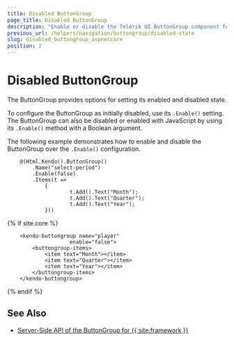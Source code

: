 ```yaml
---
title: Disabled ButtonGroup
page_title: Disabled ButtonGroup
description: "Enable or disable the Telerik UI ButtonGroup component for {{ site.framework }}."
previous_url: /helpers/navigation/buttongroup/disabled-state
slug: disabled_buttongroup_aspnetcore
position: 2
---
```


# Disabled ButtonGroup

The ButtonGroup provides options for setting its enabled and disabled state.  

To configure the ButtonGroup as initially disabled, use its `.Enable()` setting. The ButtonGroup can also be disabled or enabled with JavaScript by using its `.Enable()` method with a Boolean argument.

The following example demonstrates how to enable and disable the ButtonGroup over the `.Enable()` configuration.

```HtmlHelper
    @(Html.Kendo().ButtonGroup()
        .Name("select-period")
        .Enable(false)
        .Items(t =>
            {
                    t.Add().Text("Month");
                    t.Add().Text("Quarter");
                    t.Add().Text("Year");
            }))
```
{% if site.core %}
```TagHelper
    <kendo-buttongroup name="player"
                    enable="false">
        <buttongroup-items>
            <item text="Month"></item>
            <item text="Quarter"></item>
            <item text="Year"></item>
        </buttongroup-items>
    </kendo-buttongroup>
```
{% endif %}

## See Also

* [Server-Side API of the ButtonGroup for {{ site.framework }}](/api/buttongroup)
